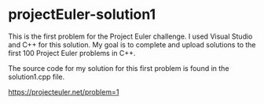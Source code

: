 # projectEuler-solution1

This is the first problem for the Project Euler challenge.
I used Visual Studio and C++ for this solution.
My goal is to complete and upload solutions to the first 100 Project Euler problems in C++.

The source code for my solution for this first problem is found in the solution1.cpp file.

https://projecteuler.net/problem=1
